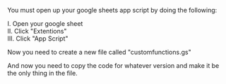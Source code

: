 You must open up your google sheets app script by doing the following:

I. Open your google sheet                              
II. Click "Extentions"                              
III. Click "App Script"

Now you need to create a new file called "customfunctions.gs"

And now you need to copy the code for whatever version and make it be the only thing in the file.
